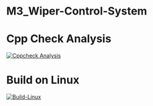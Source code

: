 # M3_Wiper-Control-System
# Cpp Check Analysis
[![Cppcheck Analysis](https://github.com/Anbarasi-A/M3_Wiper-Control-System/actions/workflows/c-cpp%20check%20analysis.yml/badge.svg)](https://github.com/Anbarasi-A/M3_Wiper-Control-System/actions/workflows/c-cpp%20check%20analysis.yml)
# Build on Linux
[![Build-Linux](https://github.com/Anbarasi-A/M3_Wiper-Control-System/actions/workflows/c-cpp%20build%20on%20linux.yml/badge.svg)](https://github.com/Anbarasi-A/M3_Wiper-Control-System/actions/workflows/c-cpp%20build%20on%20linux.yml)
